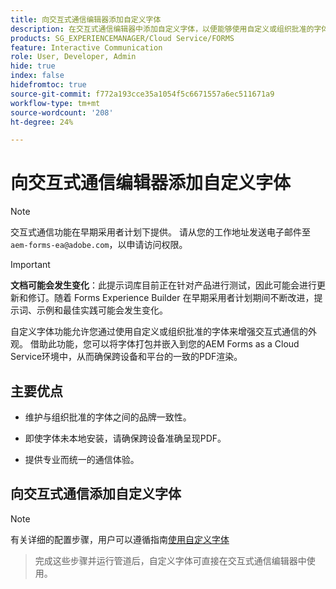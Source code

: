```yaml
---
title: 向交互式通信编辑器添加自定义字体
description: 在交互式通信编辑器中添加自定义字体，以便能够使用自定义或组织批准的字体。
products: SG_EXPERIENCEMANAGER/Cloud Service/FORMS
feature: Interactive Communication
role: User, Developer, Admin
hide: true
index: false
hidefromtoc: true
source-git-commit: f772a193cce35a1054f5c6671557a6ec511671a9
workflow-type: tm+mt
source-wordcount: '208'
ht-degree: 24%

---
```



# 向交互式通信编辑器添加自定义字体

>[!NOTE]
>
> 交互式通信功能在早期采用者计划下提供。 请从您的工作地址发送电子邮件至 `aem-forms-ea@adobe.com`，以申请访问权限。

>[!IMPORTANT]
>
> **文档可能会发生变化**：此提示词库目前正在针对产品进行测试，因此可能会进行更新和修订。随着 Forms Experience Builder 在早期采用者计划期间不断改进，提示词、示例和最佳实践可能会发生变化。

自定义字体功能允许您通过使用自定义或组织批准的字体来增强交互式通信的外观。 借助此功能，您可以将字体打包并嵌入到您的AEM Forms as a Cloud Service环境中，从而确保跨设备和平台的一致的PDF渲染。

## 主要优点

- 维护与组织批准的字体之间的品牌一致性。

- 即使字体未本地安装，请确保跨设备准确呈现PDF。

- 提供专业而统一的通信体验。

## 向交互式通信添加自定义字体

>[!NOTE]
>
> 有关详细的配置步骤，用户可以遵循指南[使用自定义字体](https://experienceleague.adobe.com/en/docs/experience-manager-cloud-service/content/forms/using-communications/use-custom-fonts)
> >完成这些步骤并运行管道后，自定义字体可直接在交互式通信编辑器中使用。
